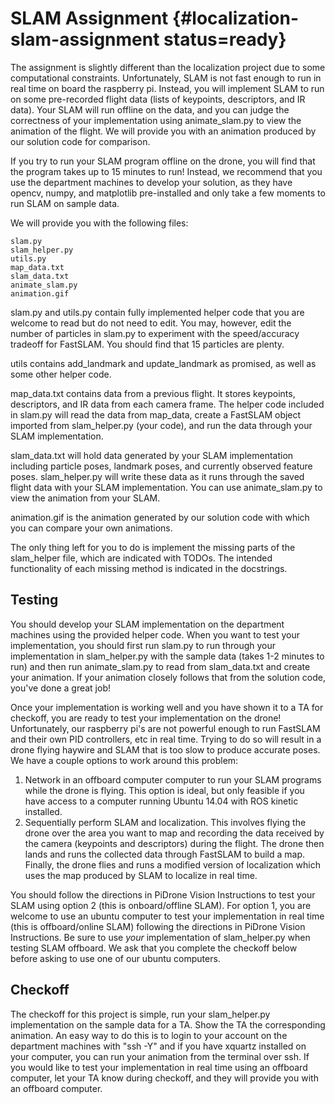 # SLAM Assignment {#localization-slam-assignment status=ready}

The assignment is slightly different than the localization project due to some computational constraints. Unfortunately, SLAM is not fast enough to run in real time on board the raspberry pi. Instead, you will implement SLAM to run on some pre-recorded flight data (lists of keypoints, descriptors, and IR data). Your SLAM will run offline on the data, and you can judge the correctness of your implementation using animate_slam.py to view the animation of the flight. We will provide you with an animation produced by our solution code for comparison.

If you try to run your SLAM program offline on the drone, you will find that the program takes up to 15 minutes to run! Instead, we recommend that you use the department machines to develop your solution, as they have opencv, numpy, and matplotlib pre-installed and only take a few moments to run SLAM on sample data.

We will provide you with the following files:

    slam.py
    slam_helper.py
    utils.py
    map_data.txt
    slam_data.txt
    animate_slam.py
    animation.gif

slam.py and utils.py contain fully implemented helper code that you are welcome to read but do not need to edit. You may, however, edit the number of particles in slam.py to experiment with the speed/accuracy tradeoff for FastSLAM. You should find that 15 particles are plenty.

utils contains add_landmark and update_landmark as promised, as well as some other helper code.

map_data.txt contains data from a previous flight. It stores keypoints, descriptors, and IR data from each camera frame. The helper code included in slam.py will read the data from map_data, create a FastSLAM object imported from slam_helper.py (your code), and run the data through your SLAM implementation.

slam_data.txt will hold data generated by your SLAM implementation including particle poses, landmark poses, and currently observed feature poses. slam_helper.py will write these data as it runs through the saved flight data with your SLAM implementation. You can use animate_slam.py to view the animation from your SLAM.

animation.gif is the animation generated by our solution code with which you can compare your own animations.

The only thing left for you to do is implement the missing parts of the slam_helper file, which are indicated with TODOs. The intended functionality of each missing method is indicated in the docstrings.

## Testing
You should develop your SLAM implementation on the department machines using the provided helper code. When you want to test your implementation, you should first run slam.py to run through your implementation in slam_helper.py with the sample data (takes 1-2 minutes to run) and then run animate_slam.py to read from slam_data.txt and create your animation. If your animation closely follows that from the solution code, you've done a great job!

Once your implementation is working well and you have shown it to a TA for checkoff, you are ready to test your implementation on the drone! Unfortunately, our raspberry pi's are not powerful enough to run FastSLAM and their own PID controllers, etc in real time. Trying to do so will result in a drone flying haywire and SLAM that is too slow to produce accurate poses. We have a couple options to work around this problem:

 1. Network in an offboard computer computer to run your SLAM programs while the drone is flying. This option is ideal, but only feasible if you have access to a computer running Ubuntu 14.04 with ROS kinetic installed.
 2. Sequentially perform SLAM and localization. This involves flying the drone over the area you want to map and recording the data received by the camera (keypoints and descriptors) during the flight. The drone then lands and runs the collected data through FastSLAM to build a map. Finally, the drone flies and runs a modified version of localization which uses the map produced by SLAM to localize in real time.

You should follow the directions in PiDrone Vision Instructions to test your SLAM using option 2  (this is onboard/offline SLAM). For option 1, you are welcome to use an ubuntu computer to test your implementation in real time (this is offboard/online SLAM) following the directions in PiDrone Vision Instructions. Be sure to use *your* implementation of slam_helper.py when testing SLAM offboard. We ask that you complete the checkoff below before asking to use one of our ubuntu computers.

## Checkoff

The checkoff for this project is simple, run your slam_helper.py implementation on the sample data for a TA. Show the TA the corresponding animation. An easy way to do this is to login to your account on the department machines with "ssh -Y" and if you have xquartz installed on your computer, you can run your animation from the terminal over ssh. If you would like to test your implementation in real time using an offboard computer, let your TA know during checkoff, and they will provide you with an offboard computer.
